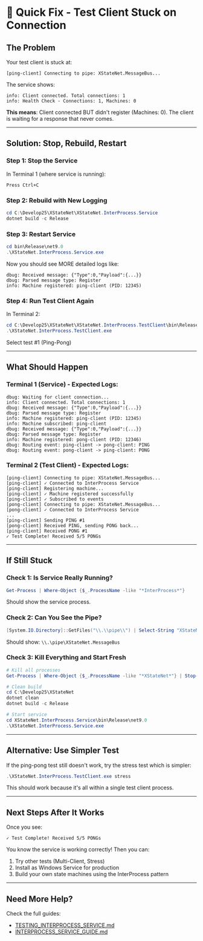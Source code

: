 # 🔧 Quick Fix - Test Client Stuck on Connection

## The Problem

Your test client is stuck at:
```
[ping-client] Connecting to pipe: XStateNet.MessageBus...
```

The service shows:
```
info: Client connected. Total connections: 1
info: Health Check - Connections: 1, Machines: 0
```

**This means**: Client connected BUT didn't register (Machines: 0). The client is waiting for a response that never comes.

---

## Solution: Stop, Rebuild, Restart

### Step 1: Stop the Service

In Terminal 1 (where service is running):
```
Press Ctrl+C
```

### Step 2: Rebuild with New Logging

```powershell
cd C:\Develop25\XStateNet\XStateNet.InterProcess.Service
dotnet build -c Release
```

### Step 3: Restart Service

```powershell
cd bin\Release\net9.0
.\XStateNet.InterProcess.Service.exe
```

Now you should see MORE detailed logs like:
```
dbug: Received message: {"Type":0,"Payload":{...}}
dbug: Parsed message type: Register
info: Machine registered: ping-client (PID: 12345)
```

### Step 4: Run Test Client Again

In Terminal 2:
```powershell
cd C:\Develop25\XStateNet\XStateNet.InterProcess.TestClient\bin\Release\net9.0
.\XStateNet.InterProcess.TestClient.exe
```

Select test #1 (Ping-Pong)

---

## What Should Happen

### Terminal 1 (Service) - Expected Logs:

```
dbug: Waiting for client connection...
info: Client connected. Total connections: 1
dbug: Received message: {"Type":0,"Payload":{...}}
dbug: Parsed message type: Register
info: Machine registered: ping-client (PID: 12345)
info: Machine subscribed: ping-client
dbug: Received message: {"Type":0,"Payload":{...}}
dbug: Parsed message type: Register
info: Machine registered: pong-client (PID: 12346)
dbug: Routing event: ping-client -> pong-client: PING
dbug: Routing event: pong-client -> ping-client: PONG
```

### Terminal 2 (Test Client) - Expected Logs:

```
[ping-client] Connecting to pipe: XStateNet.MessageBus...
[ping-client] ✓ Connected to InterProcess Service
[ping-client] Registering machine...
[ping-client] ✓ Machine registered successfully
[ping-client] ✓ Subscribed to events
[pong-client] Connecting to pipe: XStateNet.MessageBus...
[pong-client] ✓ Connected to InterProcess Service
...
[ping-client] Sending PING #1
[pong-client] Received PING, sending PONG back...
[ping-client] Received PONG #1
✓ Test Complete! Received 5/5 PONGs
```

---

## If Still Stuck

### Check 1: Is Service Really Running?

```powershell
Get-Process | Where-Object {$_.ProcessName -like "*InterProcess*"}
```

Should show the service process.

### Check 2: Can You See the Pipe?

```powershell
[System.IO.Directory]::GetFiles("\\.\\pipe\\") | Select-String "XStateNet"
```

Should show: `\\.\pipe\XStateNet.MessageBus`

### Check 3: Kill Everything and Start Fresh

```powershell
# Kill all processes
Get-Process | Where-Object {$_.ProcessName -like "*XStateNet*"} | Stop-Process -Force

# Clean build
cd C:\Develop25\XStateNet
dotnet clean
dotnet build -c Release

# Start service
cd XStateNet.InterProcess.Service\bin\Release\net9.0
.\XStateNet.InterProcess.Service.exe
```

---

## Alternative: Use Simpler Test

If the ping-pong test still doesn't work, try the stress test which is simpler:

```powershell
.\XStateNet.InterProcess.TestClient.exe stress
```

This should work because it's all within a single test client process.

---

## Next Steps After It Works

Once you see:
```
✓ Test Complete! Received 5/5 PONGs
```

You know the service is working correctly! Then you can:

1. Try other tests (Multi-Client, Stress)
2. Install as Windows Service for production
3. Build your own state machines using the InterProcess pattern

---

## Need More Help?

Check the full guides:
- [TESTING_INTERPROCESS_SERVICE.md](./TESTING_INTERPROCESS_SERVICE.md)
- [INTERPROCESS_SERVICE_GUIDE.md](./INTERPROCESS_SERVICE_GUIDE.md)
